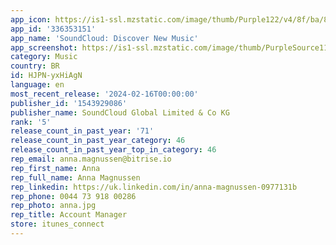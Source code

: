 ```yaml
---
app_icon: https://is1-ssl.mzstatic.com/image/thumb/Purple122/v4/8f/ba/8c/8fba8cc9-1a3f-5263-c8f3-55486832274a/AppIcon-0-0-1x_U007emarketing-0-7-0-85-220.png/1024x1024bb.png
app_id: '336353151'
app_name: 'SoundCloud: Discover New Music'
app_screenshot: https://is1-ssl.mzstatic.com/image/thumb/PurpleSource112/v4/40/d8/3a/40d83aea-6eb6-394a-b11f-b527e0629b44/d657f25e-89f1-46a4-b91f-2d3bc669075b_iPhoneX_1Aa.jpg/1242x2688bb.png
category: Music
country: BR
id: HJPN-yxHiAgN
language: en
most_recent_release: '2024-02-16T00:00:00'
publisher_id: '1543929086'
publisher_name: SoundCloud Global Limited & Co KG
rank: '5'
release_count_in_past_year: '71'
release_count_in_past_year_category: 46
release_count_in_past_year_top_in_category: 46
rep_email: anna.magnussen@bitrise.io
rep_first_name: Anna
rep_full_name: Anna Magnussen
rep_linkedin: https://uk.linkedin.com/in/anna-magnussen-0977131b
rep_phone: 0044 73 918 00286
rep_photo: anna.jpg
rep_title: Account Manager
store: itunes_connect
---
```


